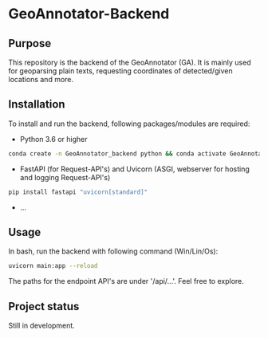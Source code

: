 # GeoAnnotator-Backend

## Purpose
This repository is the backend of the GeoAnnotator (GA). It is mainly used for geoparsing
plain texts, requesting coordinates of detected/given locations and more.

## Installation
To install and run the backend, following packages/modules are required:
- Python 3.6 or higher
```bash
conda create -n GeoAnnotator_backend python && conda activate GeoAnnotator_backend
```
- FastAPI (for Request-API's) and Uvicorn (ASGI, webserver for hosting and logging Request-API's)
```bash
pip install fastapi "uvicorn[standard]"
```
- ...

## Usage
In bash, run the backend with following command (Win/Lin/Os):
```bash
uvicorn main:app --reload
```
The paths for the endpoint API's are under '/api/...'. Feel free to explore.

## Project status
Still in development.